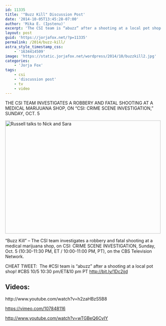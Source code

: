 ```yaml
---
id: 11335
title: '"Buzz Kill" Discussion Post'
date: '2014-10-05T13:45:28-07:00'
author: 'Mika E. (Ipstenu)'
excerpt: 'The CSI team is “abuzz” after a shooting at a local pot shop! Watch on CBS tonight!'
layout: post
guid: 'https://jorjafox.net/?p=11335'
permalink: /2014/buzz-kill/
astra_style_timestamp_css:
    - '1634414509'
image: 'https://static.jorjafox.net/wordpress/2014/10/buzzkill2.jpg'
categories:
    - 'Jorja Fox'
tags:
    - csi
    - 'discussion post'
    - tv
    - video
---
```


THE CSI TEAM INVESTIGATES A ROBBERY AND FATAL SHOOTING AT A MEDICAL MARIJUANA SHOP, ON “CSI: CRIME SCENE INVESTIGATION,” SUNDAY, OCT. 5

<img class="aligncenter wp-image-11242 size-full" src="//jfo-static.net/wordpress/2014/09/0564d4ec4885448fc55b26b11c1ae743.png" alt="Russell talks to Nick and Sara" width="500" height="363" />

“Buzz Kill” – The CSI team investigates a robbery and fatal shooting at a medical marijuana shop, on CSI: CRIME SCENE INVESTIGATION, Sunday, Oct. 5 (10:30-11:30 PM, ET / 10:00-11:00 PM, PT), on the CBS Television Network.

CHEAT TWEET:  The #CSI team is “abuzz” after a shooting at a local pot shop! #CBS 10/5 10:30 pm/ET&amp;10 pm PT http://bit.ly/1Dc2ijd
<h2>Videos:</h2>
http://www.youtube.com/watch?v=h2zaHBzS5B8

https://vimeo.com/107848116

http://www.youtube.com/watch?v=wTGBeQ6CvIY
